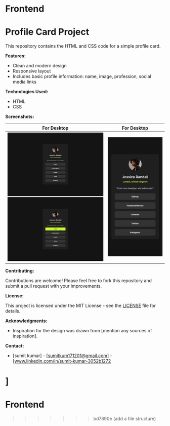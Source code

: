 # Frontend
# Profile Card Project

This repository contains the HTML and CSS code for a simple profile card.

**Features:**

* Clean and modern design
* Responsive layout
* Includes basic profile information: name, image, profession, social media links

**Technologies Used:**

* HTML
* CSS

**Screenshots:**
<table>
  <thead>
    <tr>
      <th>For Desktop</th>
      <th>For Desktop</th>
    </tr>
  </thead>
  <tbody>
    <tr>
      <td>
        <img src="profile-asset/design/destkop-design.jpg" alt="Screenshot" width="600">
        <img src="profile-asset/design/active-states.jpg" alt="Screenshot" width="600">
      </td>
      <td><img src="profile-asset/design/mobile-design.jpg" alt="Screenshot" width="600"></td>
    </tr>
  </tbody>
</table>

**Contributing:**

Contributions are welcome! Please feel free to fork this repository and submit a pull request with your improvements.

**License:**

This project is licensed under the MIT License - see the [LICENSE](LICENSE) file for details.

**Acknowledgments:**

* Inspiration for the design was drawn from [mention any sources of inspiration].

**Contact:**

* [sumit kumar] - [sumitkum171201@gmail.com] - [www.linkedin.com/in/sumit-kumar-3052b1272

]
=======
# Frontend
>>>>>>> bd7890e (add a file structure)
